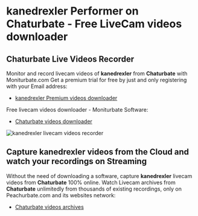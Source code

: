 # kanedrexler Performer on Chaturbate - Free LiveCam videos downloader

## Chaturbate Live Videos Recorder

Monitor and record livecam videos of **kanedrexler** from **Chaturbate** with Moniturbate.com
Get a premium trial for free by just and only registering with your Email address:
* [kanedrexler Premium videos downloader](https://moniturbate.com/request-demo-licence-key.html)

Free livecam videos downloader - Moniturbate Software:
* [Chaturbate videos downloader](https://moniturbate.com/moniturbate-download-software.html)

![kanedrexler livecam videos recorder](https://peachurnet.com/templates/moniturbate-software.png)


## Capture kanedrexler videos from the Cloud and watch your recordings on Streaming

Without the need of downloading a software, capture **kanedrexler** livecam videos from **Chaturbate** 100% online.
Watch Livecam archives from **Chaturbate** unlimitedly from thousands of existing recordings, only on Peachurbate.com and its websites network:
* [Chaturbate videos archives](https://peachurnet.com/)